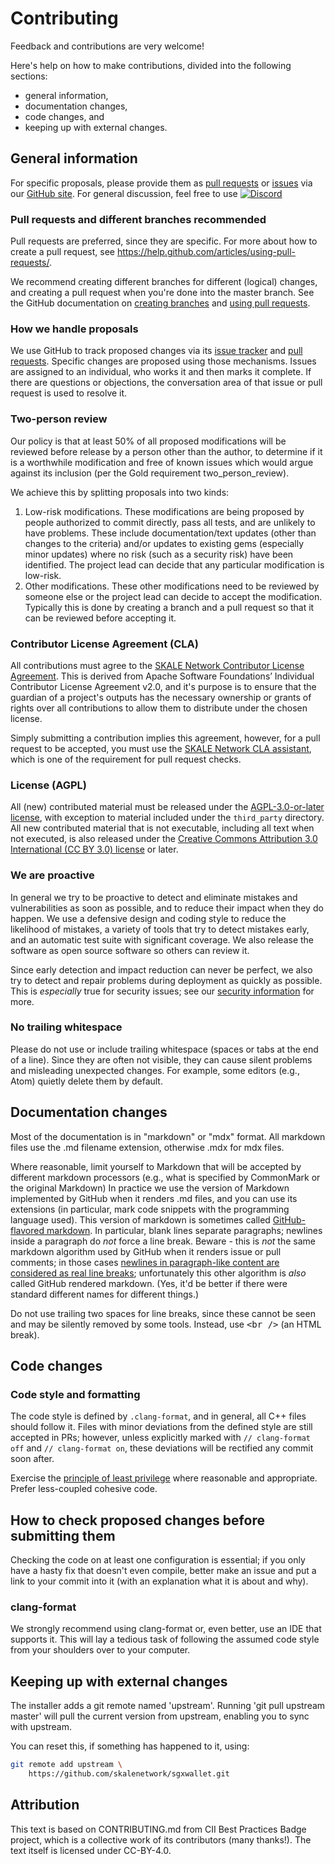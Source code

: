 # Contributing

<!-- SPDX-License-Identifier: (AGPL-3.0-or-later OR CC-BY-4.0) -->

Feedback and contributions are very welcome!

Here's help on how to make contributions, divided into the following sections:

-   general information,
-   documentation changes,
-   code changes, and
-   keeping up with external changes.

## General information

For specific proposals, please provide them as
[pull requests](https://github.com/skalenetwork/sgxwallet/pulls)
or
[issues](https://github.com/skalenetwork/sgxwallet/issues)
via our
[GitHub site](https://github.com/skalenetwork/sgxwallet).
For general discussion, feel free to use 
[![Discord](https://img.shields.io/discord/534485763354787851.svg)](https://discord.gg/vvUtWJB)

### Pull requests and different branches recommended

Pull requests are preferred, since they are specific.
For more about how to create a pull request, see
<https://help.github.com/articles/using-pull-requests/>.

We recommend creating different branches for different (logical)
changes, and creating a pull request when you're done into the master branch.
See the GitHub documentation on
[creating branches](https://help.github.com/articles/creating-and-deleting-branches-within-your-repository/)
and
[using pull requests](https://help.github.com/articles/using-pull-requests/).

### How we handle proposals

We use GitHub to track proposed changes via its
[issue tracker](https://github.com/skalenetwork/sgxwallet/issues) and
[pull requests](https://github.com/skalenetwork/sgxwallet/pulls).
Specific changes are proposed using those mechanisms.
Issues are assigned to an individual, who works it and then marks it complete.
If there are questions or objections, the conversation area of that
issue or pull request is used to resolve it.

### Two-person review

Our policy is that at least 50% of all proposed modifications will be reviewed
before release by a person other than the author,
to determine if it is a worthwhile modification and free of known issues
which would argue against its inclusion
(per the Gold requirement two_person_review).

We achieve this by splitting proposals into two kinds:

1.  Low-risk modifications.  These modifications are being proposed by
    people authorized to commit directly, pass all tests, and are unlikely
    to have problems.  These include documentation/text updates
    (other than changes to the criteria) and/or updates to existing gems
    (especially minor updates) where no risk (such as a security risk)
    have been identified.  The project lead can decide that any particular
    modification is low-risk.
2.  Other modifications.  These other modifications need to be
    reviewed by someone else or the project lead can decide to accept
    the modification.  Typically this is done by creating a branch and a
    pull request so that it can be reviewed before accepting it.

### Contributor License Agreement (CLA)

All contributions must agree to the 
[SKALE Network Contributor License Agreement](https://cla.skale.network).
This is derived from Apache Software Foundations’ Individual Contributor License 
Agreement v2.0, and it's purpose is to ensure that the guardian of a project's 
outputs has the necessary ownership or grants of rights over all contributions 
to allow them to distribute under the chosen license.

Simply submitting a contribution implies this agreement, however,
for a pull request to be accepted, you must use the 
[SKALE Network CLA assistant](https://cla.skale.network), which 
is one of the requirement for pull request checks.

### License (AGPL)

All (new) contributed material must be released
under the [AGPL-3.0-or-later license](./LICENSE), with exception to material included
under the `third_party` directory.
All new contributed material
that is not executable, including all text when not executed,
is also released under the
[Creative Commons Attribution 3.0 International (CC BY 3.0) license](https://creativecommons.org/licenses/by/3.0/) or later.

### We are proactive

In general we try to be proactive to detect and eliminate
mistakes and vulnerabilities as soon as possible,
and to reduce their impact when they do happen.
We use a defensive design and coding style to reduce the likelihood of mistakes,
a variety of tools that try to detect mistakes early,
and an automatic test suite with significant coverage.
We also release the software as open source software so others can review it.

Since early detection and impact reduction can never be perfect, we also try to
detect and repair problems during deployment as quickly as possible.
This is _especially_ true for security issues; see our
[security information](docs/security.md) for more.

### No trailing whitespace

Please do not use or include trailing whitespace
(spaces or tabs at the end of a line).
Since they are often not visible, they can cause silent problems
and misleading unexpected changes.
For example, some editors (e.g., Atom) quietly delete them by default.

## Documentation changes

Most of the documentation is in "markdown" or "mdx" format.
All markdown files use the .md filename extension, otherwise .mdx for mdx files.

Where reasonable, limit yourself to Markdown
that will be accepted by different markdown processors
(e.g., what is specified by CommonMark or the original Markdown)
In practice we use
the version of Markdown implemented by GitHub when it renders .md files,
and you can use its extensions
(in particular, mark code snippets with the programming language used).
This version of markdown is sometimes called
[GitHub-flavored markdown](https://help.github.com/articles/github-flavored-markdown/).
In particular, blank lines separate paragraphs; newlines inside a paragraph
do _not_ force a line break.
Beware - this is _not_
the same markdown algorithm used by GitHub when it renders
issue or pull comments; in those cases
[newlines in paragraph-like content are considered as real line breaks](https://help.github.com/articles/writing-on-github/);
unfortunately this other algorithm is _also_ called
GitHub rendered markdown.
(Yes, it'd be better if there were standard different names
for different things.)

Do not use trailing two spaces for line breaks, since these cannot be
seen and may be silently removed by some tools.
Instead, use <tt>&lt;br /></tt> (an HTML break).

## Code changes

### Code style and formatting

The code style is defined by `.clang-format`, and in general, all C++ files 
should follow it. Files with minor deviations from the defined style are still 
accepted in PRs; however, unless explicitly marked with `// clang-format off` 
and `// clang-format on`, these deviations will be rectified any commit soon 
after.

Exercise the [principle of least privilege](https://en.wikipedia.org/wiki/Principle_of_least_privilege) 
where reasonable and appropriate. Prefer less-coupled cohesive code.

## How to check proposed changes before submitting them

Checking the code on at least one configuration is essential; if you only have
a hasty fix that doesn't even compile, better make an issue and put a link to
your commit into it (with an explanation what it is about and why).

### clang-format

We strongly recommend using clang-format or, even better, use an IDE that
supports it. This will lay a tedious task of following the assumed
code style from your shoulders over to your computer.

## Keeping up with external changes

The installer adds a git remote named 'upstream'.
Running 'git pull upstream master' will pull the current version from
upstream, enabling you to sync with upstream.

You can reset this, if something has happened to it, using:

```sh
git remote add upstream \
    https://github.com/skalenetwork/sgxwallet.git
```

## Attribution

This text is based on CONTRIBUTING.md from CII Best Practices Badge project, 
which is a collective work of its contributors (many thanks!). The text itself 
is licensed under CC-BY-4.0.
